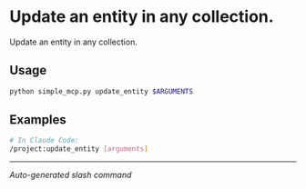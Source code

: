# Update an entity in any collection.

Update an entity in any collection.

## Usage

```bash
python simple_mcp.py update_entity $ARGUMENTS
```

## Examples

```bash
# In Claude Code:
/project:update_entity [arguments]
```

---
*Auto-generated slash command*
